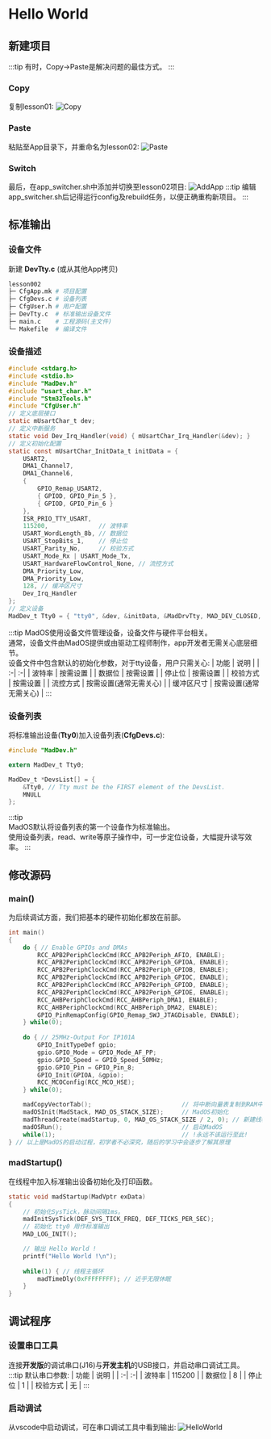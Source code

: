 # Hello World

## 新建项目
:::tip
有时，Copy->Paste是解决问题的最佳方式。
:::
### Copy
复制lesson01:
![Copy](./images/HelloWorld/Copy.png)  
### Paste
粘贴至App目录下，并重命名为lesson02:
![Paste](./images/HelloWorld/Rename.png)
### Switch
最后，在app_switcher.sh中添加并切换至lesson02项目:
![AddApp](./images/HelloWorld/AddApp.png)
:::tip
编辑app_switcher.sh后记得运行config及rebuild任务，以便正确重构新项目。
:::

## 标准输出
### 设备文件
新建 **DevTty.c** (或从其他App拷贝)
``` bash
lesson002
├─ CfgApp.mk # 项目配置
├─ CfgDevs.c # 设备列表
├─ CfgUser.h # 用户配置
├─ DevTty.c  # 标准输出设备文件
├─ main.c    # 工程源码(主文件)
└─ Makefile  # 编译文件
```

### 设备描述
```c
#include <stdarg.h>
#include <stdio.h>
#include "MadDev.h"
#include "usart_char.h"
#include "Stm32Tools.h"
#include "CfgUser.h"
// 定义底层接口
static mUsartChar_t dev;
// 定义中断服务
static void Dev_Irq_Handler(void) { mUsartChar_Irq_Handler(&dev); }
// 定义初始化配置
static const mUsartChar_InitData_t initData = {
    USART2,
    DMA1_Channel7,
    DMA1_Channel6,
    { 
        GPIO_Remap_USART2,
        { GPIOD, GPIO_Pin_5 },
        { GPIOD, GPIO_Pin_6 }
    },
    ISR_PRIO_TTY_USART,
    115200,              // 波特率 
    USART_WordLength_8b, // 数据位
    USART_StopBits_1,    // 停止位
    USART_Parity_No,     // 校验方式
    USART_Mode_Rx | USART_Mode_Tx,
    USART_HardwareFlowControl_None, // 流控方式
    DMA_Priority_Low,
    DMA_Priority_Low,
    128, // 缓冲区尺寸
    Dev_Irq_Handler
};
// 定义设备
MadDev_t Tty0 = { "tty0", &dev, &initData, &MadDrvTty, MAD_DEV_CLOSED, NULL };
```
:::tip
MadOS使用设备文件管理设备，设备文件与硬件平台相关。    
通常，设备文件由MadOS提供或由驱动工程师制作，app开发者无需关心底层细节。   
设备文件中包含默认的初始化参数，对于tty设备，用户只需关心:
| 功能 | 说明 |
| :-| :-|
| 波特率 | 按需设置 |
| 数据位 | 按需设置 |
| 停止位 | 按需设置 |
| 校验方式 | 按需设置 |
| 流控方式 | 按需设置(通常无需关心) |
| 缓冲区尺寸 | 按需设置(通常无需关心) |
:::

### 设备列表
将标准输出设备(**Tty0**)加入设备列表(**CfgDevs.c**):
```c
#include "MadDev.h"

extern MadDev_t Tty0;

MadDev_t *DevsList[] = {
    &Tty0, // Tty must be the FIRST element of the DevsList.
    MNULL
};
```
:::tip  
MadOS默认将设备列表的第一个设备作为标准输出。   
使用设备列表，read、write等原子操作中，可一步定位设备，大幅提升读写效率。
:::

## 修改源码
### main()
为后续调试方面，我们把基本的硬件初始化都放在前部。
```c
int main()
{
    do { // Enable GPIOs and DMAs
        RCC_APB2PeriphClockCmd(RCC_APB2Periph_AFIO, ENABLE);
        RCC_APB2PeriphClockCmd(RCC_APB2Periph_GPIOA, ENABLE);
        RCC_APB2PeriphClockCmd(RCC_APB2Periph_GPIOB, ENABLE);
        RCC_APB2PeriphClockCmd(RCC_APB2Periph_GPIOC, ENABLE);
        RCC_APB2PeriphClockCmd(RCC_APB2Periph_GPIOD, ENABLE);
        RCC_APB2PeriphClockCmd(RCC_APB2Periph_GPIOE, ENABLE);
        RCC_AHBPeriphClockCmd(RCC_AHBPeriph_DMA1, ENABLE);
        RCC_AHBPeriphClockCmd(RCC_AHBPeriph_DMA2, ENABLE);
        GPIO_PinRemapConfig(GPIO_Remap_SWJ_JTAGDisable, ENABLE);
    } while(0);
    
    do { // 25MHz-Output For IP101A
        GPIO_InitTypeDef gpio;
        gpio.GPIO_Mode = GPIO_Mode_AF_PP;
        gpio.GPIO_Speed = GPIO_Speed_50MHz;
        gpio.GPIO_Pin = GPIO_Pin_8;
        GPIO_Init(GPIOA, &gpio);
        RCC_MCOConfig(RCC_MCO_HSE);
    } while(0);

    madCopyVectorTab();                         // 将中断向量表复制到RAM中
    madOSInit(MadStack, MAD_OS_STACK_SIZE);     // MadOS初始化
    madThreadCreate(madStartup, 0, MAD_OS_STACK_SIZE / 2, 0); // 新建线程
    madOSRun();                                 // 启动MadOS
	while(1);                                   // !永远不该运行至此!
} // 以上是MadOS的启动过程，初学者不必深究，随后的学习中会逐步了解其原理
```

### madStartup()
在线程中加入标准输出设备初始化及打印函数。
```c
static void madStartup(MadVptr exData)
{
    // 初始化SysTick，脉动间隔1ms。
    madInitSysTick(DEF_SYS_TICK_FREQ, DEF_TICKS_PER_SEC);
    // 初始化 tty0 用作标准输出
    MAD_LOG_INIT();

    // 输出 Hello World !
    printf("Hello World !\n");
    
    while(1) { // 线程主循环
        madTimeDly(0xFFFFFFFF); // 近乎无限休眠
	}
}
```

## 调试程序
### 设置串口工具
连接**开发版**的调试串口(J16)与**开发主机**的USB接口，并启动串口调试工具。  
:::tip
默认串口参数:
| 功能 | 说明 |
| :-| :-|
| 波特率 | 115200 |
| 数据位 | 8 |
| 停止位 | 1 |
| 校验方式 | 无 |
:::

### 启动调试
从vscode中启动调试，可在串口调试工具中看到输出: 
![HelloWorld](./images/HelloWorld/HelloWorld.png)
